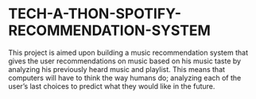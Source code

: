 # TECH-A-THON-SPOTIFY-RECOMMENDATION-SYSTEM
This project is aimed upon building a music recommendation system that gives the user recommendations on music based on his music taste by analyzing his previously heard music and playlist. This means that computers will have to think the way humans do; analyzing each of the user’s last choices to predict what they would like in the future.
